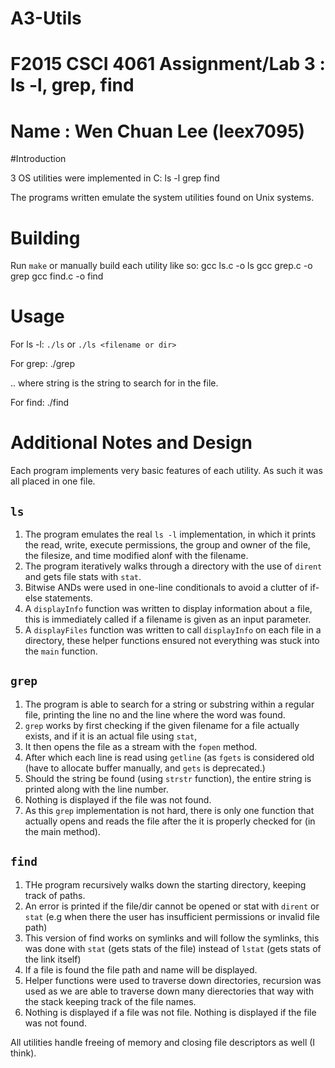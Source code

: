 # A3-Utils
# F2015 CSCI 4061 Assignment/Lab 3 : ls -l, grep, find
# Name : Wen Chuan Lee (leex7095)

#Introduction 

3 OS utilities were implemented in C:
    ls -l 
    grep
    find

The programs written emulate the system utilities found on Unix systems.

# Building

Run `make` or manually build each utility like so:
    gcc ls.c -o ls
    gcc grep.c -o grep
    gcc find.c -o find

# Usage

For ls -l:
    `./ls` or `./ls <filename or dir>`
    
For grep:
    ./grep <string> <filename>

.. where string is the string to search for in the file.

For find:
    ./find <filename> <starting directory>
    
# Additional Notes and Design

Each program implements very basic features of each utility. As such it was all placed in one file. 

## `ls` 
1. The program emulates the real `ls -l` implementation, in which it prints the read, write, execute permissions, the group and owner of the file, the filesize, and time modified alonf with the filename. 
2. The program iteratively walks through a directory with the use of `dirent` and gets file stats with `stat`.
3. Bitwise ANDs were used in one-line conditionals to avoid a clutter of if-else statements.
4. A `displayInfo` function was written to display information about a file, this is immediately called if a filename is given as an input parameter. 
5. A `displayFiles` function was written to call `displayInfo` on each file in a directory, these helper functions ensured not everything was stuck into the `main` function.

## `grep`
1. The program is able to search for a string or substring within a regular file, printing the line no and the line where the word was found.
2. `grep` works by first checking if the given filename for a file actually exists, and if it is an actual file using `stat`,
3. It then opens the file as a stream with the `fopen` method.
4. After which each line is read using `getline` (as `fgets` is considered old (have to allocate buffer manually, and `gets` is deprecated.)
5. Should the string be found (using `strstr` function), the entire string is printed along with the line number.
6. Nothing is displayed if the file was not found.
7. As this `grep` implementation is not hard, there is only one function that actually opens and reads the file after the it is properly checked for (in the main method).

## `find`
1. THe program recursively walks down the starting directory, keeping track of paths.
2. An error is printed if the file/dir cannot be opened or stat with `dirent` or `stat` (e.g when there the user has insufficient permissions or invalid file path)
3. This version of find works on symlinks and will follow the symlinks, this was done with `stat` (gets stats of the file) instead of `lstat` (gets stats of the link itself)
4. If a file is found the file path and name will be displayed.
5. Helper functions were used to traverse down directories, recursion was used as we are able to traverse down many dierectories that way with the stack keeping track of the file names.
5. Nothing is displayed if a file was not file. Nothing is displayed if the file was not found.

All utilities handle freeing of memory and closing file descriptors as well (I think).